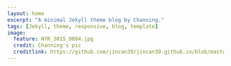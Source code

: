 ```yaml
---
layout: home
excerpt: "A minimal Jekyll theme blog by Channing."
tags: [Jekyll, theme, responsive, blog, template]
image:
  feature: NYR_3815_0004.jpg
  credit: Channing's pic
  creditlink: https://github.com/jincan39/jincan39.github.io/blob/master/images/NYR_3815_0004.jpg
---
```



<!-- image:
  feature: NYR_3815_0004.jpg
  credit: Channing's pic
  creditlink: https://github.com/jincan39/jincan39.github.io/blob/master/images/NYR_3815_0004.jpg
 -->




<!--image:-->
<!--  feature: sample-image-1.jpg-->
<!--  credit: WeGraphics-->
<!--  creditlink: http://wegraphics.net/downloads/free-ultimate-blurred-background-pack/-->
